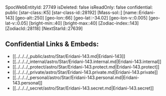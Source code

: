 ﻿---
location: [-34.02,66,250]
type: Station
tags:
- astro/Star

---
SpocWebEntityId: 27749
isDeleted: false
isReadOnly: false
confidential: public
[star-class::K5]
[star-class-id::28192]
[Mass-sol::]
[name::Eridani-143]
[geo-alt::250]
[geo-lon::66]
[geo-lat::-34.02]
[geo-lon-v::0.005]
[geo-lat-v::0.05]
[bright-min::40]
[bright-max::40]
[Zodiac-index::143]
[ZodiacId::28118]
[NextStarId::27639]



## Confidential Links & Embeds: 
- [[../../../_public/astro/Star/Eridani-143.md|Eridani-143]] 
- [[../../../_internal/astro/Star/Eridani-143.internal.md|Eridani-143.internal]] 
- [[../../../_protect/astro/Star/Eridani-143.protect.md|Eridani-143.protect]] 
- [[../../../_private/astro/Star/Eridani-143.private.md|Eridani-143.private]] 
- [[../../../_personal/astro/Star/Eridani-143.personal.md|Eridani-143.personal]] 
- [[../../../_secret/astro/Star/Eridani-143.secret.md|Eridani-143.secret]]

